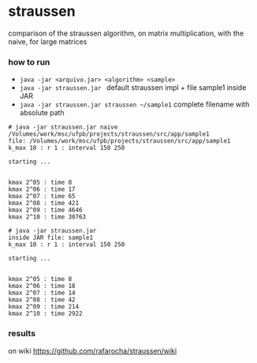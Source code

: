 # straussen
comparison of the straussen algorithm, on matrix multiplication, with the naive, for large matrices

### how to run
- `java -jar <arquivo.jar> <algorithm> <sample>`
- `java -jar straussen.jar ` default straussen impl + file sample1 inside JAR
- `java -jar straussen.jar straussen ~/sample1` complete filename with absolute path

```shell
# java -jar straussen.jar naive /Volumes/work/msc/ufpb/projects/straussen/src/app/sample1
file: /Volumes/work/msc/ufpb/projects/straussen/src/app/sample1
k_max 10 : r 1 : interval 150 250

starting ... 


kmax 2^05 : time 8
kmax 2^06 : time 17
kmax 2^07 : time 65
kmax 2^08 : time 421
kmax 2^09 : time 4646
kmax 2^10 : time 30763
```

```shell
# java -jar straussen.jar
inside JAR file: sample1
k_max 10 : r 1 : interval 150 250

starting ... 


kmax 2^05 : time 8
kmax 2^06 : time 18
kmax 2^07 : time 14
kmax 2^08 : time 42
kmax 2^09 : time 214
kmax 2^10 : time 2922
```

### results
on wiki https://github.com/rafarocha/straussen/wiki
